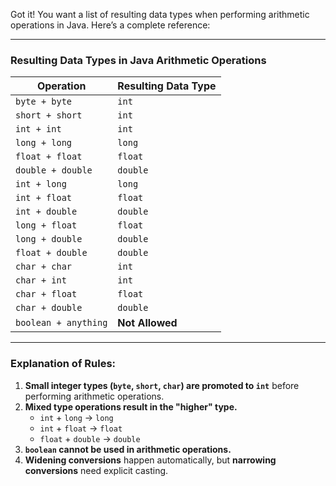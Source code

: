 Got it! You want a list of resulting data types when performing arithmetic operations in Java. Here’s a complete reference:

---

### **Resulting Data Types in Java Arithmetic Operations**

| **Operation**        | **Resulting Data Type** |
| -------------------- | ----------------------- |
| `byte + byte`        | `int`                   |
| `short + short`      | `int`                   |
| `int + int`          | `int`                   |
| `long + long`        | `long`                  |
| `float + float`      | `float`                 |
| `double + double`    | `double`                |
| `int + long`         | `long`                  |
| `int + float`        | `float`                 |
| `int + double`       | `double`                |
| `long + float`       | `float`                 |
| `long + double`      | `double`                |
| `float + double`     | `double`                |
| `char + char`        | `int`                   |
| `char + int`         | `int`                   |
| `char + float`       | `float`                 |
| `char + double`      | `double`                |
| `boolean + anything` | **Not Allowed**         |

---

### **Explanation of Rules:**

1. **Small integer types (`byte`, `short`, `char`) are promoted to `int`** before performing arithmetic operations.
2. **Mixed type operations result in the "higher" type.**
   -  `int` + `long` → `long`
   -  `int` + `float` → `float`
   -  `float` + `double` → `double`
3. **`boolean` cannot be used in arithmetic operations.**
4. **Widening conversions** happen automatically, but **narrowing conversions** need explicit casting.
